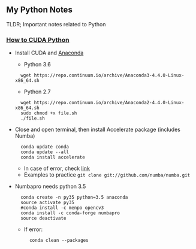 ## My Python Notes

TLDR; Important notes related to Python

### [How to CUDA Python](https://developer.nvidia.com/how-to-cuda-python)
* Install CUDA and [Anaconda](https://repo.continuum.io/archive/)
   * Python 3.6
  ```
    wget https://repo.continuum.io/archive/Anaconda3-4.4.0-Linux-x86_64.sh
  ```

   * Python 2.7

  ```
    wget https://repo.continuum.io/archive/Anaconda2-4.4.0-Linux-x86_64.sh
    sudo chmod +x file.sh
    ./file.sh
  ```
  
* Close and open terminal, then install Accelerate package (includes Numba)
  ```
    conda update conda
    conda update --all
    conda install accelerate
  ```
  * In case of error, check [link](https://notgnoshi.github.io/installing-numba-on-ubuntu/)
  * Examples to practice ```git clone git://github.com/numba/numba.git```

* Numbapro needs python 3.5

  ```
    conda create -n py35 python=3.5 anaconda
    source activate py35
    #conda install -c menpo opencv3
    conda install -c conda-forge numbapro
    source deactivate
  ```

  * If error:
    ```
      conda clean --packages
    ```
